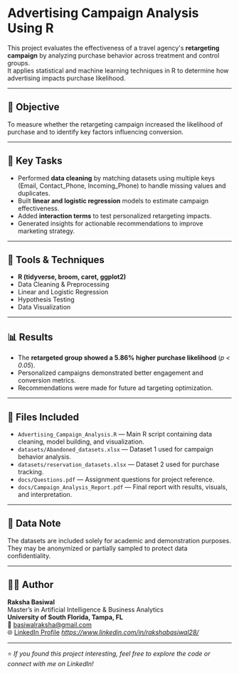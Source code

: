 # Advertising Campaign Analysis Using R

This project evaluates the effectiveness of a travel agency's **retargeting campaign** by analyzing purchase behavior across treatment and control groups.  
It applies statistical and machine learning techniques in R to determine how advertising impacts purchase likelihood.

---

## 🎯 Objective
To measure whether the retargeting campaign increased the likelihood of purchase and to identify key factors influencing conversion.

---

## 🧩 Key Tasks
- Performed **data cleaning** by matching datasets using multiple keys (Email, Contact_Phone, Incoming_Phone) to handle missing values and duplicates.  
- Built **linear and logistic regression** models to estimate campaign effectiveness.  
- Added **interaction terms** to test personalized retargeting impacts.  
- Generated insights for actionable recommendations to improve marketing strategy.  

---

## 🧠 Tools & Techniques
- **R (tidyverse, broom, caret, ggplot2)**  
- Data Cleaning & Preprocessing  
- Linear and Logistic Regression  
- Hypothesis Testing  
- Data Visualization  

---

## 📊 Results
- The **retargeted group showed a 5.86% higher purchase likelihood** (*p < 0.05*).  
- Personalized campaigns demonstrated better engagement and conversion metrics.  
- Recommendations were made for future ad targeting optimization.  

---

## 📁 Files Included
- `Advertising_Campaign_Analysis.R` — Main R script containing data cleaning, model building, and visualization.  
- `datasets/Abandoned_datasets.xlsx` — Dataset 1 used for campaign behavior analysis.  
- `datasets/reservation_datasets.xlsx` — Dataset 2 used for purchase tracking.  
- `docs/Questions.pdf` — Assignment questions for project reference.  
- `docs/Campaign_Analysis_Report.pdf` — Final report with results, visuals, and interpretation.  

---

## 🧾 Data Note
The datasets are included solely for academic and demonstration purposes.  
They may be anonymized or partially sampled to protect data confidentiality.  

---

## 👩‍💻 Author
**Raksha Basiwal**  
Master’s in Artificial Intelligence & Business Analytics  
**University of South Florida, Tampa, FL**  
📧 basiwalraksha@gmail.com  
🌐 [LinkedIn Profile](#) *https://www.linkedin.com/in/rakshabasiwal28/*  

---

⭐ *If you found this project interesting, feel free to explore the code or connect with me on LinkedIn!*
